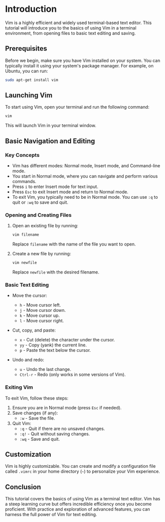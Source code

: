 # Introduction

Vim is a highly efficient and widely used terminal-based text editor. This tutorial will introduce you to the basics of using Vim in a terminal environment, from opening files to basic text editing and saving.

## Prerequisites

Before we begin, make sure you have Vim installed on your system. You can typically install it using your system's package manager. For example, on Ubuntu, you can run:

```bash
sudo apt-get install vim
```

## Launching Vim

To start using Vim, open your terminal and run the following command:

```bash
vim
```

This will launch Vim in your terminal window.

## Basic Navigation and Editing

### Key Concepts

- Vim has different modes: Normal mode, Insert mode, and Command-line mode.
- You start in Normal mode, where you can navigate and perform various commands.
- Press `i` to enter Insert mode for text input.
- Press `Esc` to exit Insert mode and return to Normal mode.
- To exit Vim, you typically need to be in Normal mode. You can use `:q` to quit or `:wq` to save and quit.

### Opening and Creating Files

1. Open an existing file by running:

   ```bash
   vim filename
   ```

   Replace `filename` with the name of the file you want to open.

2. Create a new file by running:

   ```bash
   vim newfile
   ```

   Replace `newfile` with the desired filename.

### Basic Text Editing

- Move the cursor:
  - `h` - Move cursor left.
  - `j` - Move cursor down.
  - `k` - Move cursor up.
  - `l` - Move cursor right.

- Cut, copy, and paste:
  - `x` - Cut (delete) the character under the cursor.
  - `yy` - Copy (yank) the current line.
  - `p` - Paste the text below the cursor.

- Undo and redo:
  - `u` - Undo the last change.
  - `Ctrl-r` - Redo (only works in some versions of Vim).

### Exiting Vim

To exit Vim, follow these steps:

1. Ensure you are in Normal mode (press `Esc` if needed).
2. Save changes (if any):
   - `:w` - Save the file.
3. Quit Vim:
   - `:q` - Quit if there are no unsaved changes.
   - `:q!` - Quit without saving changes.
   - `:wq` - Save and quit.

## Customization

Vim is highly customizable. You can create and modify a configuration file called `.vimrc` in your home directory (`~`) to personalize your Vim experience.

## Conclusion

This tutorial covers the basics of using Vim as a terminal text editor. Vim has a steep learning curve but offers incredible efficiency once you become proficient. With practice and exploration of advanced features, you can harness the full power of Vim for text editing.